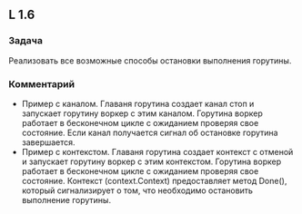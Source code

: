 ## L 1.6

### Задача
Реализовать все возможные способы остановки выполнения горутины.

### Комментарий
* Пример с каналом. Главаня горутина создает канал стоп и запускает горутину воркер с этим каналом. Горутина воркер работает в бесконечном цикле с ожиданием проверяя свое состояние. Если канал получается сигнал об остановке горутина завершается.
* Пример с контекстом. Главаня горутина создает контекст с отменой и запускает горутину воркер с этим контекстом. Горутина воркер работает в бесконечном цикле с ожиданием проверяя свое состояние. Контекст (context.Context) предоставляет метод Done(), который сигнализирует о том, что необходимо остановить выполнение горутины.